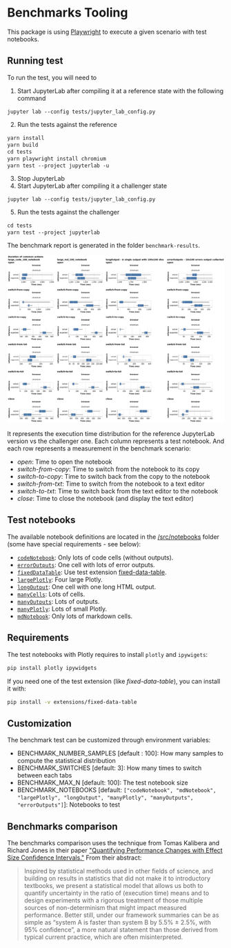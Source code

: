 # Benchmarks Tooling

This package is using [Playwright](https://playwright.dev/) to execute a given scenario with test notebooks.

## Running test

To run the test, you will need to

1. Start JupyterLab after compiling it at a reference state with the following command

```
jupyter lab --config tests/jupyter_lab_config.py
```

2. Run the tests against the reference

```
yarn install
yarn build
cd tests
yarn playwright install chromium
yarn test --project jupyterlab -u
```

3. Stop JupyterLab
4. Start JupyterLab after compiling it a challenger state

```
jupyter lab --config tests/jupyter_lab_config.py
```

5. Run the tests against the challenger

```
cd tests
yarn test --project jupyterlab
```

The benchmark report is generated in the folder `benchmark-results`.

![](./images/example.png)

It represents the execution time distribution for the reference JupyterLab version vs the challenger one. Each column represents a test notebook. And each row represents a measurement in the benchmark scenario:

- _open_: Time to open the notebook
- _switch-from-copy_: Time to switch from the notebook to its copy
- _switch-to-copy_: Time to switch back from the copy to the notebook
- _switch-from-txt_: Time to switch from the notebook to a text editor
- _switch-to-txt_: Time to switch back from the text editor to the notebook
- _close_: Time to close the notebook (and display the text editor)

## Test notebooks

The available notebook definitions are located in the [/src/notebooks](https://github.com/jupyterlab/benchmarks/tree/master/tests/generators/) folder (some have special requirements - see below):

- [`codeNotebook`](https://github.com/jupyterlab/benchmarks/tree/master/tests/generators/codeNotebook.ts): Only lots of code cells (without outputs).
- [`errorOutputs`](https://github.com/jupyterlab/benchmarks/tree/master/tests/generators/errorOutputs.ts): One cell with lots of error outputs.
- [`fixedDataTable`](https://github.com/jupyterlab/benchmarks/tree/master/tests/generators/fixedDataTable.ts): Use test extension [fixed-data-table](https://github.com/jupyterlab/benchmarks/tree/master/extensions/fixed-data-table).
- [`largePlotly`](https://github.com/jupyterlab/benchmarks/tree/master/tests/generators/largePlotly.ts): Four large Plotly.
- [`longOutput`](https://github.com/jupyterlab/benchmarks/tree/master/tests/generators/longOutput.ts): One cell with one long HTML output.
- [`manyCells`](https://github.com/jupyterlab/benchmarks/tree/master/tests/generators/manyCells.ts): Lots of cells.
- [`manyOutputs`](https://github.com/jupyterlab/benchmarks/tree/master/tests/generators/manyOutputs.ts): Lots of outputs.
- [`manyPlotly`](https://github.com/jupyterlab/benchmarks/tree/master/tests/generators/manyPlotly.ts): Lots of small Plotly.
- [`mdNotebook`](https://github.com/jupyterlab/benchmarks/tree/master/tests/generators/mdNotebook.ts): Only lots of markdown cells.

## Requirements

The test notebooks with Plotly requires to install `plotly` and `ipywigets`:

```sh
pip install plotly ipywidgets
```

If you need one of the test extension (like _fixed-data-table_), you can install it with:

```sh
pip install -v extensions/fixed-data-table
```

## Customization

The benchmark test can be customized through environment variables:
- BENCHMARK_NUMBER_SAMPLES [default : 100]: How many samples to compute the statistical distribution
- BENCHMARK_SWITCHES [default: 3]: How many times to switch between each tabs
- BENCHMARK_MAX_N [default: 100]: The test notebook size
- BENCHMARK_NOTEBOOKS [default: `["codeNotebook", "mdNotebook", "largePlotly", "longOutput", "manyPlotly", "manyOutputs", "errorOutputs"]`]: Notebooks to test

## Benchmarks comparison

The benchmarks comparison uses the technique from Tomas Kalibera and Richard Jones in their paper
["Quantifying Performance Changes with Effect Size Confidence Intervals."](https://www.google.com/url?sa=t&rct=j&q=&esrc=s&source=web&cd=&cad=rja&uact=8&ved=2ahUKEwjEq7u9ovXqAhXYs54KHf3QCM0QFjACegQIBRAB&url=https%3A%2F%2Farxiv.org%2Fabs%2F2007.10899&usg=AOvVaw0ihkJJIaT6v95zlAtGtI2o) From their abstract:

> Inspired by statistical methods used in other fields of science, and building on results in statistics that did not make it to introductory textbooks, we present a statistical model that allows us both to quantify uncertainty in the ratio of (execution time) means and to design experiments with a rigorous treatment of those multiple sources of non-determinism that might impact measured performance. Better still, under our framework summaries can be as simple as “system A is faster than system B by 5.5% ± 2.5%, with 95% confidence”, a more natural statement than those derived from typical current practice, which are often misinterpreted.
